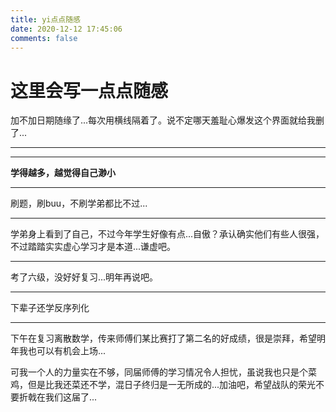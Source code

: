 ```yaml
---
title: yi点点随感
date: 2020-12-12 17:45:06
comments: false
---
```


# 这里会写一点点随感

加不加日期随缘了...每次用横线隔着了。说不定哪天羞耻心爆发这个界面就给我删了...

----

----

 **学得越多，越觉得自己渺小** 



----

刷题，刷buu，不刷学弟都比不过...



----

学弟身上看到了自己，不过今年学生好像有点...自傲？承认确实他们有些人很强，不过踏踏实实虚心学习才是本道...谦虚吧。



---

考了六级，没好好复习...明年再说吧。



----

下辈子还学反序列化



---

下午在复习离散数学，传来师傅们某比赛打了第二名的好成绩，很是崇拜，希望明年我也可以有机会上场...

可我一个人的力量实在不够，同届师傅的学习情况令人担忧，虽说我也只是个菜鸡，但是比我还菜还不学，混日子终归是一无所成的...加油吧，希望战队的荣光不要折戟在我们这届了...